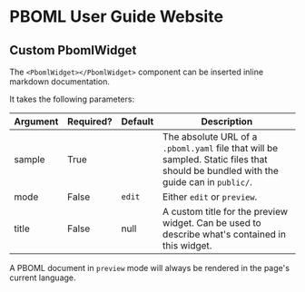 # PBOML User Guide Website


## Custom PbomlWidget

The `<PbomlWidget></PbomlWidget>` component can be inserted inline markdown documentation.

It takes the following parameters:

| Argument | Required? | Default | Description                                                                                                                         |
|----------|-----------|---------|-------------------------------------------------------------------------------------------------------------------------------------|
| sample   | True      |         | The absolute URL of a `.pboml.yaml` file that will be sampled. Static files that should be bundled with the guide can in `public/`. |
| mode     | False     | `edit`  | Either `edit` or `preview`.                                                                                                         |
| title    | False     | null    | A custom title for the preview widget. Can be used to describe what's contained in this widget.                                     |

A PBOML document in `preview` mode will always be rendered in the page's current language.